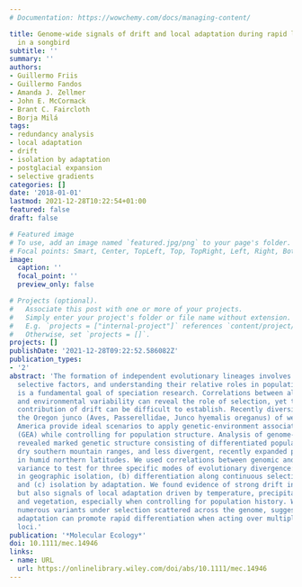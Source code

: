 ```yaml
---
# Documentation: https://wowchemy.com/docs/managing-content/

title: Genome-wide signals of drift and local adaptation during rapid lineage divergence
  in a songbird
subtitle: ''
summary: ''
authors:
- Guillermo Friis
- Guillermo Fandos
- Amanda J. Zellmer
- John E. McCormack
- Brant C. Faircloth
- Borja Milá
tags:
- redundancy analysis
- local adaptation
- drift
- isolation by adaptation
- postglacial expansion
- selective gradients
categories: []
date: '2018-01-01'
lastmod: 2021-12-28T10:22:54+01:00
featured: false
draft: false

# Featured image
# To use, add an image named `featured.jpg/png` to your page's folder.
# Focal points: Smart, Center, TopLeft, Top, TopRight, Left, Right, BottomLeft, Bottom, BottomRight.
image:
  caption: ''
  focal_point: ''
  preview_only: false

# Projects (optional).
#   Associate this post with one or more of your projects.
#   Simply enter your project's folder or file name without extension.
#   E.g. `projects = ["internal-project"]` references `content/project/deep-learning/index.md`.
#   Otherwise, set `projects = []`.
projects: []
publishDate: '2021-12-28T09:22:52.586082Z'
publication_types:
- '2'
abstract: 'The formation of independent evolutionary lineages involves neutral and
  selective factors, and understanding their relative roles in population divergence
  is a fundamental goal of speciation research. Correlations between allele frequencies
  and environmental variability can reveal the role of selection, yet the relative
  contribution of drift can be difficult to establish. Recently diversified taxa like
  the Oregon junco (Aves, Passerellidae, Junco hyemalis oreganus) of western North
  America provide ideal scenarios to apply genetic-environment association analyses
  (GEA) while controlling for population structure. Analysis of genome-wide SNP loci
  revealed marked genetic structure consisting of differentiated populations in isolated,
  dry southern mountain ranges, and less divergent, recently expanded populations
  in humid northern latitudes. We used correlations between genomic and environmental
  variance to test for three specific modes of evolutionary divergence: (a) drift
  in geographic isolation, (b) differentiation along continuous selective gradients
  and (c) isolation by adaptation. We found evidence of strong drift in southern mountains,
  but also signals of local adaptation driven by temperature, precipitation, elevation
  and vegetation, especially when controlling for population history. We identified
  numerous variants under selection scattered across the genome, suggesting that local
  adaptation can promote rapid differentiation when acting over multiple independent
  loci.'
publication: '*Molecular Ecology*'
doi: 10.1111/mec.14946
links:
- name: URL
  url: https://onlinelibrary.wiley.com/doi/abs/10.1111/mec.14946
---
```

